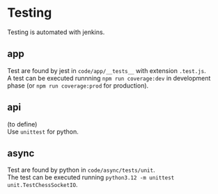 # Testing

Testing is automated with jenkins.  

## app

Test are found by jest in `code/app/__tests__` with extension `.test.js`.  
A test can be executed runnning `npm run coverage:dev` in development phase (or `npm run coverage:prod` for production).  

## api

(to define)  
Use `unittest` for python.  

## async

Test are found by python in `code/async/tests/unit`.    
The test can be executed running `python3.12 -m unittest unit.TestChessSocketIO`.  